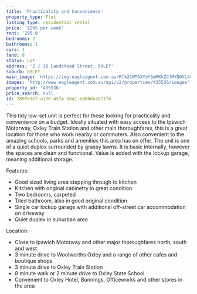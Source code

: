 ```yaml
---
title: 'Practicality and Convenience'
property_type: Flat
listing_type: residential_rental
price: '$295 per week'
rent: '295.0'
bedrooms: 2
bathrooms: 1
cars: 1
land: 0
status: Let
address: '2 / 18 Landstead Street, OXLEY'
suburb: OXLEY
main_image: 'https://img.eagleagent.com.au/Rfk2CWTSXYeY5mMKkZCfMYNOVL4=/1280x854/smart/https://s3-us-west-2.amazonaws.com/eagleagent-orig/images/6825358/424348850-image-M.jpg'
images: 'http://www.eagleagent.com.au/api/v2/properties/435536/images'
property_id: '435536'
price_search: null
id: 289fe3ef-a130-45f4-b8a1-e400da2b71fb
---
```

This tidy low-set unit is perfect for those looking for practicality and convenience on a budget. Ideally situated with easy access to the Ipswich Motorway, Oxley Train Station and other main thoroughfares, this is a great location for those who work nearby or commuters. Also convenient to the amazing schools, parks and amenities this area has on offer. The unit is one of a quiet duplex surrounded by grassy lawns. It is basic internally, however the spaces are clean and functional. Value is added with the lockup garage, meaning additional storage.

Features:

*  Good sized living area stepping through to kitchen
*  Kitchen with original cabinetry in great condition
*  Two bedrooms, carpeted
*  Tiled bathroom, also in good original condition
*  Single car lockup garage with additional off-street car accommodation on driveway
*  Quiet duplex in suburban area

Location:

*  Close to Ipswich Motorway and other major thoroughfares north, south and west
*  3 minute drive to Woolworths Oxley and a range of other cafes and boutique shops
*  3 minute drive to Oxley Train Station
*  8 minute walk or 2 minute drive to Oxley State School
*  Convenient to Oxley Hotel, Bunnings, Officeworks and other stores in the area